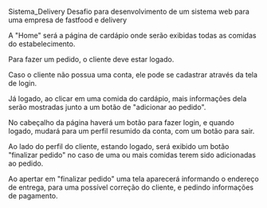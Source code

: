 Sistema_Delivery
Desafio para desenvolvimento de um sistema web para uma empresa de fastfood e delivery

A "Home" será a página de cardápio onde serão exibidas todas as comidas do estabelecimento.

Para fazer um pedido, o cliente deve estar logado.

Caso o cliente não possua uma conta, ele pode se cadastrar através da tela de login.

Já logado, ao clicar em uma comida do cardápio, mais informações dela serão mostradas junto a um botão de "adicionar ao pedido".

No cabeçalho da página haverá um botão para fazer login, e quando logado, mudará para um perfil resumido da conta, com um botão para sair.

Ao lado do perfil do cliente, estando logado, será exibido um botão "finalizar pedido" no caso de uma ou mais comidas terem sido adicionadas ao pedido.

Ao apertar em "finalizar pedido" uma tela aparecerá informando o endereço de entrega, para uma possível correção do cliente, e pedindo informações de pagamento.